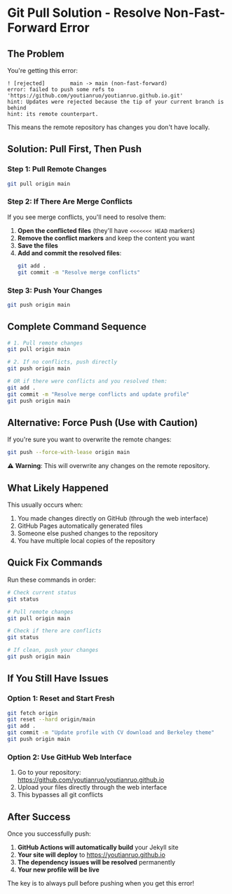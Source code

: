 # Git Pull Solution - Resolve Non-Fast-Forward Error

## The Problem
You're getting this error:
```
! [rejected]        main -> main (non-fast-forward)
error: failed to push some refs to 'https://github.com/youtianruo/youtianruo.github.io.git'
hint: Updates were rejected because the tip of your current branch is behind
hint: its remote counterpart.
```

This means the remote repository has changes you don't have locally.

## Solution: Pull First, Then Push

### Step 1: Pull Remote Changes
```bash
git pull origin main
```

### Step 2: If There Are Merge Conflicts
If you see merge conflicts, you'll need to resolve them:

1. **Open the conflicted files** (they'll have `<<<<<<< HEAD` markers)
2. **Remove the conflict markers** and keep the content you want
3. **Save the files**
4. **Add and commit the resolved files**:
   ```bash
   git add .
   git commit -m "Resolve merge conflicts"
   ```

### Step 3: Push Your Changes
```bash
git push origin main
```

## Complete Command Sequence

```bash
# 1. Pull remote changes
git pull origin main

# 2. If no conflicts, push directly
git push origin main

# OR if there were conflicts and you resolved them:
git add .
git commit -m "Resolve merge conflicts and update profile"
git push origin main
```

## Alternative: Force Push (Use with Caution)

If you're sure you want to overwrite the remote changes:
```bash
git push --force-with-lease origin main
```

⚠️ **Warning**: This will overwrite any changes on the remote repository.

## What Likely Happened

This usually occurs when:
1. You made changes directly on GitHub (through the web interface)
2. GitHub Pages automatically generated files
3. Someone else pushed changes to the repository
4. You have multiple local copies of the repository

## Quick Fix Commands

Run these commands in order:

```bash
# Check current status
git status

# Pull remote changes
git pull origin main

# Check if there are conflicts
git status

# If clean, push your changes
git push origin main
```

## If You Still Have Issues

### Option 1: Reset and Start Fresh
```bash
git fetch origin
git reset --hard origin/main
git add .
git commit -m "Update profile with CV download and Berkeley theme"
git push origin main
```

### Option 2: Use GitHub Web Interface
1. Go to your repository: https://github.com/youtianruo/youtianruo.github.io
2. Upload your files directly through the web interface
3. This bypasses all git conflicts

## After Success

Once you successfully push:
1. **GitHub Actions will automatically build** your Jekyll site
2. **Your site will deploy** to https://youtianruo.github.io
3. **The dependency issues will be resolved** permanently
4. **Your new profile will be live**

The key is to always pull before pushing when you get this error!
